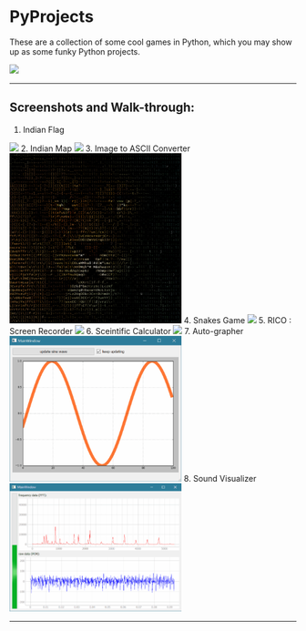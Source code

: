 # PyProjects
These are a collection of some cool games in Python, which you may show up as some funky Python projects. 

<img width=50% src="https://banner2.cleanpng.com/20180712/yka/kisspng-professional-python-programmer-computer-programmin-python-logo-download-5b47725c1cc0d6.3474912915314089881178.jpg" >

<hr>

## Screenshots and Walk-through: 

1. Indian Flag
<img src="https://user-images.githubusercontent.com/64016811/107748193-aba43f00-6d3e-11eb-874c-706bb6c59cbf.gif" width=60%>
2. Indian Map 
<img src="https://user-images.githubusercontent.com/64016811/114883231-5958ca80-9e22-11eb-9027-25564e37112d.gif" width=60%>
3. Image to ASCII Converter
<img src="https://github.com/MainakRepositor/PyProjects/blob/master/Ascii/output.png" width=60%>
4. Snakes Game
<img src="https://user-images.githubusercontent.com/64016811/98468419-549f4300-2200-11eb-85e8-8b224976df2c.jpg" width=60%>
5. RICO : Screen Recorder
<img src="https://user-images.githubusercontent.com/64016811/98546067-680fe400-22bc-11eb-83df-eff2a2e4ffcf.jpg" width=60%>
6. Sceintific Calculator
<img src="https://user-images.githubusercontent.com/64016811/99259448-0d3c3680-2840-11eb-898c-386951e70f09.jpg" width=60%>
7. Auto-grapher
<img src="https://github.com/MainakRepositor/PyProjects/blob/master/Sine%20Scroll%20autograph/demo.gif?raw=true" width=60%>
8. Sound Visualizer
<img src="https://github.com/MainakRepositor/PyProjects/raw/master/Audio%20monitor/demo.gif" width=60%>

<hr>
